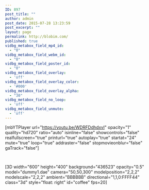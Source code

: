 ```yaml
---
ID: 897
post_title: ""
author: admin
post_date: 2015-07-28 13:23:59
post_excerpt: ""
layout: page
permalink: http://blobim.com/
published: true
vidbg_metabox_field_mp4_id:
  - "0"
vidbg_metabox_field_webm_id:
  - "0"
vidbg_metabox_field_poster_id:
  - "0"
vidbg_metabox_field_overlay:
  - 'off'
vidbg_metabox_field_overlay_color:
  - '#000'
vidbg_metabox_field_overlay_alpha:
  - "30"
vidbg_metabox_field_no_loop:
  - 'off'
vidbg_metabox_field_unmute:
  - 'off'
---
```

[mbYTPlayer url="https://youtu.be/WDRFDdhdxvI" opacity="1" quality="hd720" ratio="auto" isinline="false" showcontrols="false" realfullscreen="true" printurl="true" autoplay="true" startat="24" mute="true" loop="true" addraster="false" stopmovieonblur="false" gaTrack="false"]

&nbsp;

[3D width="600" height="400" background="436523" opacity="0.5" model="dummy1.dae" camera="50,50,300" modelposition="2,2,2" modelscale="2,2,2" ambient="BBBBBB" directional="1,1,0:FFFF44" class="3d" style="float: right" id="coffee" fps=20]

&nbsp;

&nbsp;

&nbsp;

&nbsp;

&nbsp;

&nbsp;

&nbsp;

&nbsp;

&nbsp;

&nbsp;

&nbsp;

&nbsp;

&nbsp;